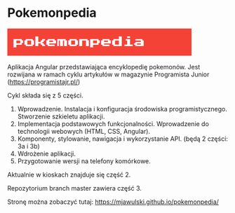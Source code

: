 # Pokemonpedia

![pokemonpedia logo](https://github.com/mjawulski/pokemonpedia/blob/update-readme-md/src/assets/large-logo.png?raw=true)

Aplikacja Angular przedstawiająca encyklopedię pokemonów.
Jest rozwijana w ramach cyklu artykułów w magazynie Programista Junior (https://programistajr.pl/)

Cykl składa się z 5 części.

1. Wprowadzenie. Instalacja i konfiguracja środowiska programistycznego. Stworzenie szkieletu aplikacji.
2. Implementacja podstawowych funkcjonalności. Wprowadzenie do technologii webowych (HTML, CSS, Angular).
3. Komponenty, stylowanie, nawigacja i wykorzystanie API. (będą 2 części: 3a i 3b)
4. Wdrożenie aplikacji.
5. Przygotowanie wersji na telefony komórkowe.

Aktualnie w kioskach znajduje się część 2.

Repozytorium branch master zawiera część 3.

Stronę można zobaczyć tutaj: https://mjawulski.github.io/pokemonpedia/

